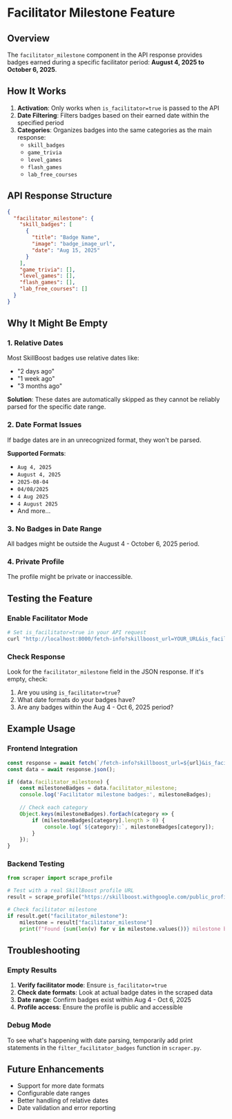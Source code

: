 # Facilitator Milestone Feature

## Overview
The `facilitator_milestone` component in the API response provides badges earned during a specific facilitator period: **August 4, 2025 to October 6, 2025**.

## How It Works
1. **Activation**: Only works when `is_facilitator=true` is passed to the API
2. **Date Filtering**: Filters badges based on their earned date within the specified period
3. **Categories**: Organizes badges into the same categories as the main response:
   - `skill_badges`
   - `game_trivia`
   - `level_games`
   - `flash_games`
   - `lab_free_courses`

## API Response Structure
```json
{
  "facilitator_milestone": {
    "skill_badges": [
      {
        "title": "Badge Name",
        "image": "badge_image_url",
        "date": "Aug 15, 2025"
      }
    ],
    "game_trivia": [],
    "level_games": [],
    "flash_games": [],
    "lab_free_courses": []
  }
}
```

## Why It Might Be Empty

### 1. Relative Dates
Most SkillBoost badges use relative dates like:
- "2 days ago"
- "1 week ago"
- "3 months ago"

**Solution**: These dates are automatically skipped as they cannot be reliably parsed for the specific date range.

### 2. Date Format Issues
If badge dates are in an unrecognized format, they won't be parsed.

**Supported Formats**:
- `Aug 4, 2025`
- `August 4, 2025`
- `2025-08-04`
- `04/08/2025`
- `4 Aug 2025`
- `4 August 2025`
- And more...

### 3. No Badges in Date Range
All badges might be outside the August 4 - October 6, 2025 period.

### 4. Private Profile
The profile might be private or inaccessible.

## Testing the Feature

### Enable Facilitator Mode
```bash
# Set is_facilitator=true in your API request
curl "http://localhost:8000/fetch-info?skillboost_url=YOUR_URL&is_facilitator=true"
```

### Check Response
Look for the `facilitator_milestone` field in the JSON response. If it's empty, check:
1. Are you using `is_facilitator=true`?
2. What date formats do your badges have?
3. Are any badges within the Aug 4 - Oct 6, 2025 period?

## Example Usage

### Frontend Integration
```javascript
const response = await fetch(`/fetch-info?skillboost_url=${url}&is_facilitator=true`);
const data = await response.json();

if (data.facilitator_milestone) {
    const milestoneBadges = data.facilitator_milestone;
    console.log('Facilitator milestone badges:', milestoneBadges);
    
    // Check each category
    Object.keys(milestoneBadges).forEach(category => {
        if (milestoneBadges[category].length > 0) {
            console.log(`${category}:`, milestoneBadges[category]);
        }
    });
}
```

### Backend Testing
```python
from scraper import scrape_profile

# Test with a real SkillBoost profile URL
result = scrape_profile("https://skillboost.withgoogle.com/public_profile/username", is_facilitator=True)

# Check facilitator milestone
if result.get("facilitator_milestone"):
    milestone = result["facilitator_milestone"]
    print(f"Found {sum(len(v) for v in milestone.values())} milestone badges")
```

## Troubleshooting

### Empty Results
1. **Verify facilitator mode**: Ensure `is_facilitator=true`
2. **Check date formats**: Look at actual badge dates in the scraped data
3. **Date range**: Confirm badges exist within Aug 4 - Oct 6, 2025
4. **Profile access**: Ensure the profile is public and accessible

### Debug Mode
To see what's happening with date parsing, temporarily add print statements in the `filter_facilitator_badges` function in `scraper.py`.

## Future Enhancements
- Support for more date formats
- Configurable date ranges
- Better handling of relative dates
- Date validation and error reporting 